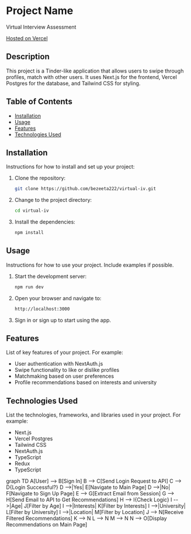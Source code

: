 # Project Name

Virtual Interview Assessment

[Hosted on Vercel](https://virtual-iv.vercel.app/)

## Description

This project is a Tinder-like application that allows users to swipe through profiles, match with other users. It uses Next.js for the frontend, Vercel Postgres for the database, and Tailwind CSS for styling.

## Table of Contents

- [Installation](#installation)
- [Usage](#usage)
- [Features](#features)
- [Technologies Used](#technologies-used)

## Installation

Instructions for how to install and set up your project:

1. Clone the repository:
   ```bash
   git clone https://github.com/bezeeta222/virtual-iv.git
   ```

2. Change to the project directory:
   ```bash
   cd virtual-iv
   ```

3. Install the dependencies:
   ```bash
   npm install
   ```

## Usage

Instructions for how to use your project. Include examples if possible.

1. Start the development server:
   ```bash
   npm run dev
   ```

2. Open your browser and navigate to:
   ```bash
   http://localhost:3000
   ```

3. Sign in or sign up to start using the app.

## Features

List of key features of your project. For example:

- User authentication with NextAuth.js
- Swipe functionality to like or dislike profiles
- Matchmaking based on user preferences
- Profile recommendations based on interests and university

## Technologies Used

List the technologies, frameworks, and libraries used in your project. For example:

- Next.js
- Vercel Postgres
- Tailwind CSS
- NextAuth.js
- TypeScript
- Redux
- TypeScript

graph TD
    A[User] --> B[Sign In]
    B --> C[Send Login Request to API]
    C --> D{Login Successful?}
    D -->|Yes| E[Navigate to Main Page]
    D -->|No| F[Navigate to Sign Up Page]
    E --> G[Extract Email from Session]
    G --> H[Send Email to API to Get Recommendations]
    H --> I{Check Logic}
    I -->|Age| J[Filter by Age]
    I -->|Interests| K[Filter by Interests]
    I -->|University| L[Filter by University]
    I -->|Location| M[Filter by Location]
    J --> N[Receive Filtered Recommendations]
    K --> N
    L --> N
    M --> N
    N --> O[Display Recommendations on Main Page]
